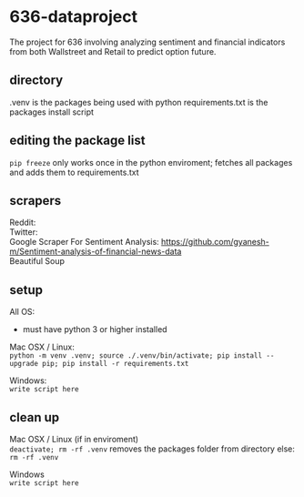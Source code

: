 # 636-dataproject
The project for 636 involving analyzing sentiment and financial indicators from both Wallstreet and Retail to predict option future.

## directory

.venv is the packages being used with python
requirements.txt is the packages install script

## editing the package list

`pip freeze` only works once in the python enviroment; fetches all packages and adds them to requirements.txt

## scrapers
Reddit: </br>
Twitter: </br>
Google Scraper For Sentiment Analysis: https://github.com/gyanesh-m/Sentiment-analysis-of-financial-news-data </br>
Beautiful Soup </br>

## setup

All OS: </br>
- must have python 3 or higher installed

Mac OSX / Linux: </br>
`python -m venv .venv; source ./.venv/bin/activate; pip install --upgrade pip; pip install -r requirements.txt`

Windows: </br>
`write script here`

## clean up

Mac OSX / Linux (if in enviroment) </br>
`deactivate; rm -rf .venv` removes the packages folder from directory
else: </br>
`rm -rf .venv`

Windows </br>
`write script here`
